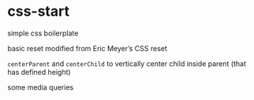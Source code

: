 # css-start
simple css boilerplate


basic reset modified from Eric Meyer’s CSS reset

``centerParent`` and ``centerChild`` to vertically center child inside parent (that has defined height)

some media queries
